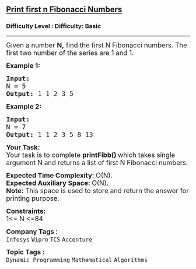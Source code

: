 <h2><a href="https://www.geeksforgeeks.org/problems/print-first-n-fibonacci-numbers1002/1?page=1&category=Mathematical&sortBy=submissions">Print first n Fibonacci Numbers</a></h2><h3>Difficulty Level : Difficulty: Basic</h3><hr><div class="problems_problem_content__Xm_eO"><p><span style="font-size: 18px;">Given a number <strong>N,</strong> find the first N Fibonacci numbers. The first two number of the series are 1 and 1.</span></p>
<p><strong><span style="font-size: 18px;">Example 1:</span></strong></p>
<pre><strong><span style="font-size: 18px;">Input:
</span></strong><span style="font-size: 18px;">N = 5
<strong>Output: </strong>1 1 2 3 5
</span></pre>
<p><strong><span style="font-size: 18px;">Example 2:</span></strong></p>
<pre><strong><span style="font-size: 18px;">Input:
</span></strong><span style="font-size: 18px;">N = 7
<strong>Output: </strong>1 1 2 3 5 8 13</span></pre>
<p><strong><span style="font-size: 18px;">Your Task:</span></strong><br><span style="font-size: 18px;">Your task is to complete <strong>printFibb() </strong>which takes single argument N and&nbsp;returns a list of first N&nbsp;Fibonacci numbers.</span></p>
<p><span style="font-size: 18px;"><strong>Expected Time Complexity:&nbsp;</strong>O(N).<br><strong>Expected Auxiliary Space:&nbsp;</strong>O(N).<br><strong>Note:&nbsp;</strong>This space is used to store and return the answer for printing purpose.</span></p>
<p><span style="font-size: 18px;"><strong>Constraints:</strong></span><br><span style="font-size: 18px;">1&lt;= N &lt;=84</span></p></div><p><span style=font-size:18px><strong>Company Tags : </strong><br><code>Infosys</code>&nbsp;<code>Wipro</code>&nbsp;<code>TCS</code>&nbsp;<code>Accenture</code>&nbsp;<br><p><span style=font-size:18px><strong>Topic Tags : </strong><br><code>Dynamic Programming</code>&nbsp;<code>Mathematical</code>&nbsp;<code>Algorithms</code>&nbsp;
